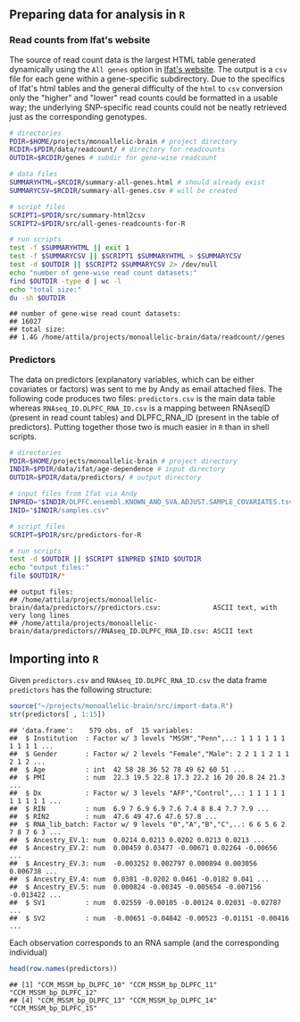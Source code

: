 ## Preparing data for analysis in `R`

### Read counts from Ifat's website

The source of read count data is the largest HTML table generated dynamically using the `All genes` option in [Ifat's website][summary].  The output is a `csv` file for each gene within a gene-specific subdirectory.  Due to the specifics of Ifat's html tables and the general difficulty of the `html` to `csv` conversion only the "higher" and "lower" read counts could be formatted in a usable way; the underlying SNP-specific read counts could not be neatly retrieved just as the corresponding genotypes.


```bash
# directories
PDIR=$HOME/projects/monoallelic-brain # project directory
RCDIR=$PDIR/data/readcount/ # directory for readcounts
OUTDIR=$RCDIR/genes # subdir for gene-wise readcount

# data files
SUMMARYHTML=$RCDIR/summary-all-genes.html # should already exist
SUMMARYCSV=$RCDIR/summary-all-genes.csv # will be created

# script files
SCRIPT1=$PDIR/src/summary-html2csv
SCRIPT2=$PDIR/src/all-genes-readcounts-for-R 

# run scripts
test -f $SUMMARYHTML || exit 1
test -f $SUMMARYCSV || $SCRIPT1 $SUMMARYHTML > $SUMMARYCSV
test -d $OUTDIR || $SCRIPT2 $SUMMARYCSV 2> /dev/null
echo "number of gene-wise read count datasets:"
find $OUTDIR -type d | wc -l
echo "total size:"
du -sh $OUTDIR

```

```
## number of gene-wise read count datasets:
## 16027
## total size:
## 1.4G	/home/attila/projects/monoallelic-brain/data/readcount//genes
```

### Predictors

The data on predictors (explanatory variables, which can be either covariates or factors) was sent to me by Andy as email attached files.  The following code produces two files: `predictors.csv` is the main data table whereas `RNAseq_ID.DLPFC_RNA_ID.csv` is a mapping between RNAseqID (present in read count tables) and DLPFC_RNA_ID (present in the table of predictors).  Putting together those two is much easier in `R` than in shell scripts.


```bash
# directories
PDIR=$HOME/projects/monoallelic-brain # project directory
INDIR=$PDIR/data/ifat/age-dependence # input directory
OUTDIR=$PDIR/data/predictors/ # output directory

# input files from Ifat via Andy
INPRED="$INDIR/DLPFC.ensembl.KNOWN_AND_SVA.ADJUST.SAMPLE_COVARIATES.tsv"
INID="$INDIR/samples.csv"

# script files
SCRIPT=$PDIR/src/predictors-for-R

# run scripts
test -d $OUTDIR || $SCRIPT $INPRED $INID $OUTDIR
echo "output files:"
file $OUTDIR/*
```

```
## output files:
## /home/attila/projects/monoallelic-brain/data/predictors//predictors.csv:             ASCII text, with very long lines
## /home/attila/projects/monoallelic-brain/data/predictors//RNAseq_ID.DLPFC_RNA_ID.csv: ASCII text
```

## Importing into `R`

Given `predictors.csv` and `RNAseq_ID.DLPFC_RNA_ID.csv` the data frame `predictors` has the following structure:


```r
source("~/projects/monoallelic-brain/src/import-data.R")
str(predictors[ , 1:15])
```

```
## 'data.frame':	579 obs. of  15 variables:
##  $ Institution  : Factor w/ 3 levels "MSSM","Penn",..: 1 1 1 1 1 1 1 1 1 1 ...
##  $ Gender       : Factor w/ 2 levels "Female","Male": 2 2 1 1 2 1 1 2 1 2 ...
##  $ Age          : int  42 58 28 36 52 78 49 62 60 51 ...
##  $ PMI          : num  22.3 19.5 22.8 17.3 22.2 16 20 20.8 24 21.3 ...
##  $ Dx           : Factor w/ 3 levels "AFF","Control",..: 1 1 1 1 1 1 1 1 1 1 ...
##  $ RIN          : num  6.9 7 6.9 6.9 7.6 7.4 8 8.4 7.7 7.9 ...
##  $ RIN2         : num  47.6 49 47.6 47.6 57.8 ...
##  $ RNA_lib_batch: Factor w/ 9 levels "0","A","B","C",..: 6 6 5 6 2 7 8 7 6 3 ...
##  $ Ancestry_EV.1: num  0.0214 0.0213 0.0202 0.0213 0.0213 ...
##  $ Ancestry_EV.2: num  0.00459 0.03477 -0.00671 0.02264 -0.00656 ...
##  $ Ancestry_EV.3: num  -0.003252 0.002797 0.000894 0.003056 0.006738 ...
##  $ Ancestry_EV.4: num  0.0381 -0.0202 0.0461 -0.0182 0.041 ...
##  $ Ancestry_EV.5: num  0.000824 -0.00345 -0.005654 -0.007156 -0.013422 ...
##  $ SV1          : num  0.02559 -0.00105 -0.00124 0.02031 -0.02787 ...
##  $ SV2          : num  -0.00651 -0.04842 -0.00523 -0.01151 -0.00416 ...
```

Each observation corresponds to an RNA sample (and the corresponding individual)


```r
head(row.names(predictors))
```

```
## [1] "CCM_MSSM_bp_DLPFC_10" "CCM_MSSM_bp_DLPFC_11" "CCM_MSSM_bp_DLPFC_12"
## [4] "CCM_MSSM_bp_DLPFC_13" "CCM_MSSM_bp_DLPFC_14" "CCM_MSSM_bp_DLPFC_15"
```

[summary]: http://katahdin.mssm.edu/ifat/web/cm/get_pop_freq.pl
